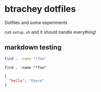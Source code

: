 # btrachey dotfiles

Dotfiles and some experiments

run `setup.sh` and it should handle everything!

## markdown testing

```bash
find . -name "*foo"
```
```text
find . -name "*foo"
```
```json
{
  "hello": "there"
}
```
